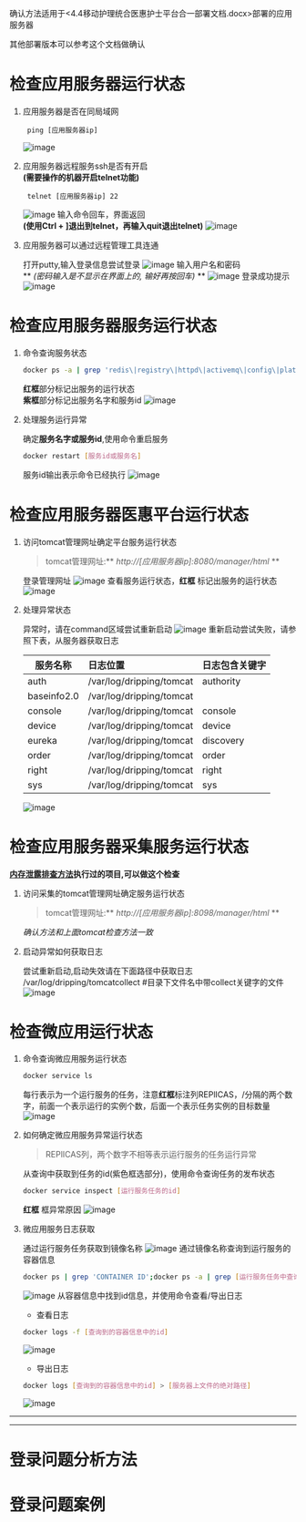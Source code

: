 确认方法适用于<4.4移动护理统合医惠护士平台合一部署文档.docx>部署的应用服务器

其他部署版本可以参考这个文档做确认

# 检查应用服务器运行状态
1. 应用服务器是否在同局域网

        ping [应用服务器ip]
    ![image](https://raw.githubusercontent.com/Stromy-worker/EwellDrpDoc/master/Resource/pic/pingServer.png)
1. 应用服务器远程服务ssh是否有开启
<br>**(需要操作的机器开启telnet功能)**

        telnet [应用服务器ip] 22
    ![image](https://raw.githubusercontent.com/Stromy-worker/EwellDrpDoc/master/Resource/pic/telnetBefore.png)
    输入命令回车，界面返回
    <br>**(使用Ctrl + ]退出到telnet，再输入quit退出telnet)**
    ![image](https://raw.githubusercontent.com/Stromy-worker/EwellDrpDoc/master/Resource/pic/telnetAfter.png)
1. 应用服务器可以通过远程管理工具连通

    打开putty,输入登录信息尝试登录
    ![image](https://raw.githubusercontent.com/Stromy-worker/EwellDrpDoc/master/Resource/pic/puttyInfo.png)
    输入用户名和密码
    <br>** *(密码输入是不显示在界面上的, 输好再按回车)* **
    ![image](https://raw.githubusercontent.com/Stromy-worker/EwellDrpDoc/master/Resource/pic/puttyLogin.png)
    登录成功提示
    ![image](https://raw.githubusercontent.com/Stromy-worker/EwellDrpDoc/master/Resource/pic/puttyOk.png)

# 检查应用服务器服务运行状态
1. 命令查询服务状态
    ```Bash
    docker ps -a | grep 'redis\|registry\|httpd\|activemq\|config\|platformWEB\|tomcat\|uploader\|tomcatcollect\|mqttmsg'
    ```
    **红框**部分标记出服务的运行状态
    <br>**紫框**部分标记出服务名字和服务id
    ![image](https://raw.githubusercontent.com/Stromy-worker/EwellDrpDoc/master/Resource/pic/dockerPsDrp.png)

1. 处理服务运行异常

    确定**服务名字或服务id**,使用命令重启服务
    ```Bash
    docker restart [服务id或服务名]
    ```
    服务id输出表示命令已经执行
    ![image](https://raw.githubusercontent.com/Stromy-worker/EwellDrpDoc/master/Resource/pic/dockerRestart.png)

# 检查应用服务器医惠平台运行状态
1. 访问tomcat管理网址确定平台服务运行状态
    > tomcat管理网址:** _http://[应用服务器ip]:8080/manager/html_ **

    登录管理网址
    ![image](https://raw.githubusercontent.com/Stromy-worker/EwellDrpDoc/master/Resource/pic/tomcatLogin.png)
    查看服务运行状态，**红框**
    标记出服务的运行状态
    ![image](https://raw.githubusercontent.com/Stromy-worker/EwellDrpDoc/master/Resource/pic/tomcatPs.png)
1. 处理异常状态

    异常时，请在command区域尝试重新启动
    ![image](https://raw.githubusercontent.com/Stromy-worker/EwellDrpDoc/master/Resource/pic/tomcatCommand.png)
    重新启动尝试失败，请参照下表，从服务器获取日志

    |服务名称|日志位置|日志包含关键字|
    |---|:---|---|
    |auth|/var/log/dripping/tomcat|authority|
    |baseinfo2.0|/var/log/dripping/tomcat||
    |console|/var/log/dripping/tomcat|console|
    |device|/var/log/dripping/tomcat|device|
    |eureka|/var/log/dripping/tomcat|discovery|
    |order|/var/log/dripping/tomcat|order|
    |right|/var/log/dripping/tomcat|right|
    |sys|/var/log/dripping/tomcat|sys|
    ![image](https://raw.githubusercontent.com/Stromy-worker/EwellDrpDoc/master/Resource/pic/tomcatLogDir.png)

# 检查应用服务器采集服务运行状态
**[内存泄露排查方法](https://github.com/Stromy-worker/EwellDrpDoc/blob/master/OperationDoc/DRP%E5%86%85%E5%AD%98%E6%B3%84%E9%9C%B2%E6%8E%92%E6%9F%A5%E6%96%B9%E6%B3%95.md)执行过的项目,可以做这个检查**
1. 访问采集的tomcat管理网址确定服务运行状态
    > tomcat管理网址:** _http://[应用服务器ip]:8098/manager/html_ **

    *确认方法和上面tomcat检查方法一致*
1. 启动异常如何获取日志

    尝试重新启动,启动失效请在下面路径中获取日志
        /var/log/dripping/tomcatcollect  #目录下文件名中带collect关键字的文件
    ![image](https://raw.githubusercontent.com/Stromy-worker/EwellDrpDoc/master/Resource/pic/tomcatcollectLogDir.png)

# 检查微应用运行状态
1. 命令查询微应用服务运行状态

    ```Bash
    docker service ls
    ```
    每行表示为一个运行服务的任务，注意**红框**标注列REPlICAS，/分隔的两个数字，前面一个表示运行的实例个数，后面一个表示任务实例的目标数量
    ![image](https://raw.githubusercontent.com/Stromy-worker/EwellDrpDoc/master/Resource/pic/dockerServiceLs.png)

1. 如何确定微应用服务异常运行状态
    > REPlICAS列，两个数字不相等表示运行服务的任务运行异常

    从查询中获取到任务的id(紫色框选部分)，使用命令查询任务的发布状态

    ```Bash
    docker service inspect [运行服务任务的id]
    ```
    **红框** 框异常原因
    ![image](https://raw.githubusercontent.com/Stromy-worker/EwellDrpDoc/master/Resource/pic/dockerServiceException.png)
1. 微应用服务日志获取

    通过运行服务任务获取到镜像名称
    ![image](https://raw.githubusercontent.com/Stromy-worker/EwellDrpDoc/master/Resource/pic/dockerServiceImage.png)
    通过镜像名称查询到运行服务的容器信息
    ```Bash
    docker ps | grep 'CONTAINER ID';docker ps -a | grep [运行服务任务中查询到的镜像名称]
    ```
    ![image](https://raw.githubusercontent.com/Stromy-worker/EwellDrpDoc/master/Resource/pic/dockerPsImage.png)
    从容器信息中找到id信息，并使用命令查看/导出日志
    * 查看日志

    ```Bash
    docker logs -f [查询到的容器信息中的id]
    ```
    ![image](https://raw.githubusercontent.com/Stromy-worker/EwellDrpDoc/master/Resource/pic/dockerLog.png)
    * 导出日志

    ```Bash
    docker logs [查询到的容器信息中的id] > [服务器上文件的绝对路径]
    ```
    ![image](https://raw.githubusercontent.com/Stromy-worker/EwellDrpDoc/master/Resource/pic/dockerLogFile.png)

---

---

# 登录问题分析方法
# 登录问题案例
